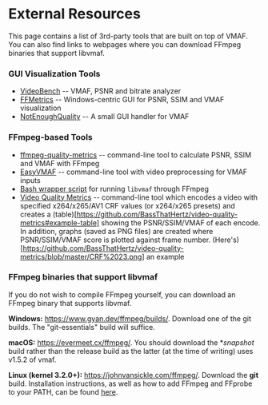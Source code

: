 External Resources
===================

This page contains a list of 3rd-party tools that are built on top of VMAF. You can also find links to webpages where you can download FFmpeg binaries that support libvmaf.

### GUI Visualization Tools

- [VideoBench](https://github.com/JNoDuq/videobench) -- VMAF, PSNR and bitrate analyzer
- [FFMetrics](https://github.com/fifonik/FFMetrics) -- Windows-centric GUI for PSNR, SSIM and VMAF visualization
- [NotEnoughQuality](https://github.com/Alkl58/NotEnoughQuality) -- A small GUI handler for VMAF

### FFmpeg-based Tools

- [ffmpeg-quality-metrics](https://github.com/slhck/ffmpeg-quality-metrics) -- command-line tool to calculate PSNR, SSIM and VMAF with FFmpeg
- [EasyVMAF](https://github.com/gdavila/easyVmaf) -- command-line tool with video preprocessing for VMAF inputs
- [Bash wrapper script](https://gist.github.com/Audition-CSBlock/bef34e553132efad883c0f128c46d638) for running `libvmaf` through FFmpeg
- [Video Quality Metrics](https://github.com/BassThatHertz/video-quality-metrics) -- command-line tool which encodes a video with specified x264/x265/AV1 CRF values (or x264/x265 presets) and creates a (table)[https://github.com/BassThatHertz/video-quality-metrics#example-table] showing the PSNR/SSIM/VMAF of each encode. In addition, graphs (saved as PNG files) are created where PSNR/SSIM/VMAF score is plotted against frame number. (Here's)[https://github.com/BassThatHertz/video-quality-metrics/blob/master/CRF%2023.png] an example

### FFmpeg binaries that support libvmaf
If you do not wish to compile FFmpeg yourself, you can download an FFmpeg binary that supports libvmaf.

**Windows:** https://www.gyan.dev/ffmpeg/builds/. Download one of the git builds. The "git-essentials" build will suffice.

**macOS:** https://evermeet.cx/ffmpeg/. You should download the **snapshot* build rather than the release build as the latter (at the time of writing) uses v1.5.2 of vmaf.

**Linux (kernel 3.2.0+):** https://johnvansickle.com/ffmpeg/. Download the **git** build. Installation instructions, as well as how to add FFmpeg and FFprobe to your PATH, can be found [here](https://www.johnvansickle.com/ffmpeg/faq/).
